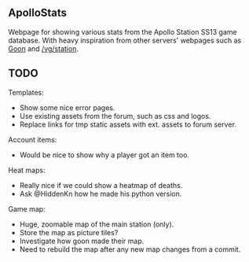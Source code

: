 ApolloStats
--------------------------------------------------------------------------------

Webpage for showing various stats from the Apollo Station SS13 game database.
With heavy inspiration from other servers' webpages such as [Goon](http://goonhub.com/) and [/vg/station](http://ss13.pomf.se/index.php/bans).

TODO
--------------------------------------------------------------------------------

Templates:
- Show some nice error pages.
- Use existing assets from the forum, such as css and logos.
- Replace links for tmp static assets with ext. assets to forum server.

Account items:
- Would be nice to show why a player got an item too.

Heat maps:
- Really nice if we could show a heatmap of deaths.
- Ask @HiddenKn how he made his python version.

Game map:
- Huge, zoomable map of the main station (only).
- Store the map as picture tiles?
- Investigate how goon made their map.
- Need to rebuild the map after any new map changes from a commit.
